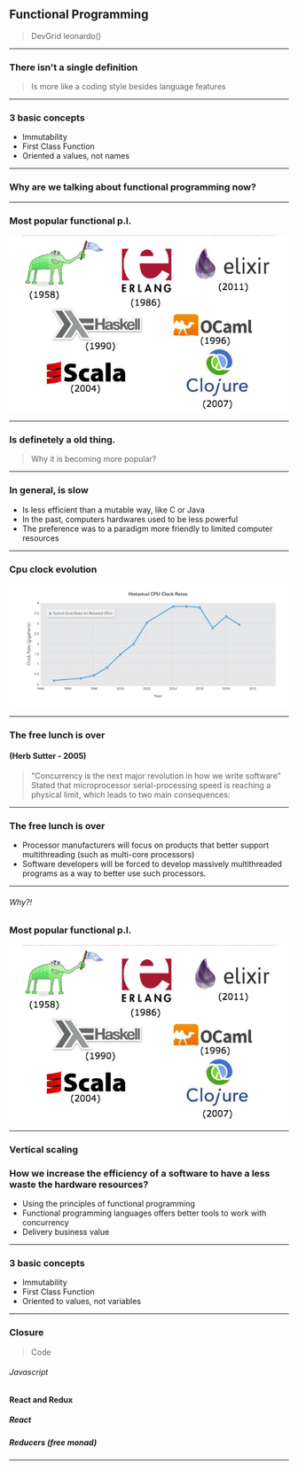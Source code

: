 ## Functional Programming

>DevGrid
>leonardo()

---

### There isn't a single definition

>Is more like a coding style besides language features

---

### 3 basic concepts

* Immutability
* First Class Function
* Oriented a values, not names

---

### Why are we talking about functional programming now?

---

### Most popular functional p.l.
![PL](/assets/functional_lg.jpg)

---

### Is definetely a old thing.

> Why it is becoming more popular?

---

### In general, is slow

* Is less efficient than a mutable way, like C or Java
* In the past, computers hardwares used to be less powerful
* The preference was to a paradigm more friendly to limited computer resources

---

### Cpu clock evolution
![Clock Evolution](/assets/cpu_clocks.jpg)

---

### The free lunch is over
#### (Herb Sutter - 2005)

> "Concurrency is the next major revolution in how we write software"
> Stated that microprocessor serial-processing speed is reaching a physical limit, which leads to two main consequences:

---

### The free lunch is over

* Processor manufacturers will focus on products that better support multithreading (such as multi-core processors)
* Software developers will be forced to develop massively multithreaded programs as a way to better use such processors.

---

###### Why?!
### Most popular functional p.l.
![PL](/assets/functional_lg.jpg)

---

### Vertical scaling
### How we increase the efficiency of a software to have a less waste the hardware resources?

* Using the principles of functional programming
* Functional programming languages offers better tools to work with concurrency
* Delivery business value

---

### 3 basic concepts

* Immutability
* First Class Function
* Oriented to values, not variables

---

### Closure

> Code


###### Javascript

#### React and Redux
##### React
>

##### Reducers (free monad)
>

---
